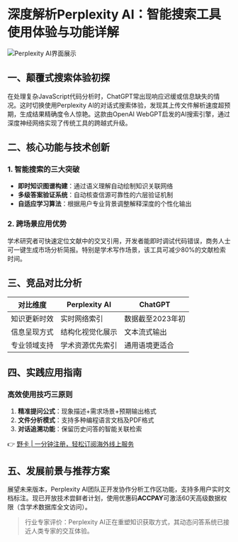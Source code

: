 # 深度解析Perplexity AI：智能搜索工具使用体验与功能详解

![Perplexity AI界面展示](https://bbtdd.com/wp-content/uploads/img/06024287493.webp)

## 一、颠覆式搜索体验初探
在处理复杂JavaScript代码分析时，ChatGPT常出现响应迟缓或信息缺失的情况。这时切换使用Perplexity AI的对话式搜索体验，发现其上传文件解析速度超预期，生成结果精确度令人惊艳。这款由OpenAI WebGPT启发的AI搜索引擎，通过深度神经网络实现了传统工具的跨越式升级。

## 二、核心功能与技术创新
### 1. 智能搜索的三大突破
- **即时知识图谱构建**：通过语义理解自动绘制知识关联网络
- **多级答案验证系统**：自动核查信源可靠性的六层验证机制
- **自适应学习算法**：根据用户专业背景调整解释深度的个性化输出

### 2. 跨场景应用优势
学术研究者可快速定位文献中的交叉引用，开发者能即时调试代码错误，商务人士可一键生成市场分析简报。特别是学术写作场景，该工具可减少80%的文献检索时间。

## 三、竞品对比分析
| 对比维度       | Perplexity AI          | ChatGPT          |
|----------------|------------------------|-------------------|  
| 知识更新时效   | 实时网络索引           | 数据截至2023年初  |
| 信息呈现方式   | 结构化视觉化展示       | 文本流式输出      |  
| 专业领域支持   | 学术资源优先索引       | 通用语境更适合    |

## 四、实践应用指南
### 高效使用技巧三原则
1. **精准提问公式**：现象描述+需求场景+预期输出格式
2. **文件分析模式**：支持多种编程语言文档及PDF格式
3. **对话追溯功能**：保留历史问答的智能关联检索

👉 [野卡 | 一分钟注册，轻松订阅海外线上服务](https://bbtdd.com/yeka)

## 五、发展前景与推荐方案
展望未来版本，Perplexity AI团队正开发协作分析工作区功能，支持多用户实时文档标注。现已开放技术尝鲜者计划，使用优惠码**ACCPAY**可激活60天高级数据权限（含学术数据库全文访问）。

> 行业专家评价：Perplexity AI正在重塑知识获取方式，其动态问答系统已接近人类专家的交互体验。